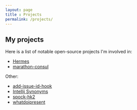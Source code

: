 ```yaml
---
layout: page
title : Projects
permalink: /projects/
---
```


## My projects

Here is a list of notable open-source projects I'm involved in:

- [Hermes](https://github.com/allegro/hermes)
- [marathon-consul](https://github.com/allegro/marathon-consul)

Other:
- [add-issue-id-hook](https://github.com/pbetkier/add-issue-id-hook)
- [Intellij Synonyms](https://github.com/pbetkier/intellij-synonyms)
- [spock-hk2](https://github.com/pbetkier/spock-hk2)
- [whatdoipresent](https://github.com/pbetkier/whatdoipresent)
